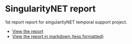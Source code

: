 # SingularityNET report

1st report report for singularityNET temporal support project. 

- [View the report](main.pdf)
- [View the report in markdown (less formatted)](main.md)
